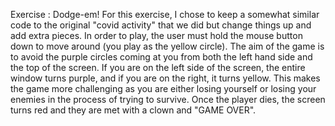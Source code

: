 Exercise : Dodge-em! 
For this exercise, I chose to keep a somewhat similar code to the original "covid activity" that we did but change things up and add extra pieces. 
In order to play, the user must hold the mouse button down to move around (you play as the yellow circle). The aim of the game is to avoid the purple circles coming at you from both the left hand side and the top of the screen. If you are on the left side of the screen, the entire window turns purple, and if you are on the right, it turns yellow. This makes the game more challenging as you are either losing yourself or losing your enemies in the process of trying to survive. Once the player dies, the screen turns red and they are met with a clown and "GAME OVER".